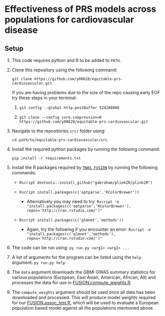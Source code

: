 # Effectiveness of PRS models across populations for cardiovascular disease







## Setup

1. This code requires python and R to be added to `PATH`.

1. Clone this repository using the following command: 

    `git clone https://github.com/y00628/equitable-prs-cardiovascular.git`

    If you are having problems due to the size of the repo causing early EOF try these steps in your terminal:

    1. `git config --global http.postBuffer 524288000`
    
    2. `git clone --config core.compression=0 https://github.com/y00628/equitable-prs-cardiovascular.git`

1. Navigate to the repositories `src/` folder using:

    `cd path/to/equitable-prs-cardiovascular/src`

1. Install the required python packages by running the following command: 

    `pip install -r requirements.txt` 

1. Install the R packages required by [`TWAS FUSION`](http://gusevlab.org/projects/fusion/) by running the following commands: 

    * `Rscript devtools::install_github("gabraham/plink2R/plink2R")`

    * `Rscript install.packages(c('optparse','RColorBrewer'))`

        * Alternatively you may need to try: 
        `Rscript -e "install.packages(c('optparse','RColorBrewer'), repos='http://cran.rstudio.com/')"`

    * `Rscript install.packages(c('glmnet','methods'))`

        * Again, try the following if you encounter an error: 
        `Rscript -e "install.packages(c('glmnet','methods'), repos='http://cran.rstudio.com/')"`

1. The code can be run using:
    `py run.py <arg1> <arg2> ...`

1. A list of arguments for the program can be listed using the `help` argument:
    `py run.py help`

1. The `data` argument downloads the GBMI GWAS summary statistics for various
populations (European, East Asian, American, African, All) and processes the
data for use in [FUSION.compute_weights.R](http://gusevlab.org/projects/fusion/#compute-your-own-predictive-models).

1. The `compute_weights` argument should be used once all data has been 
downloaded and processed. This will produce model weights required for
our [FUSION.assoc_test.R](http://gusevlab.org/projects/fusion/#typical-analysis-and-output), which will be used to evaluate a European population
based model against all the populations mentioned above.